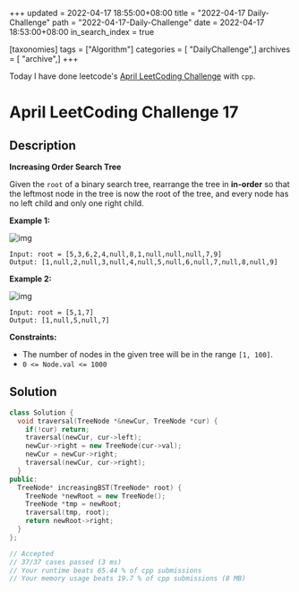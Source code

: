 +++
updated = 2022-04-17 18:55:00+08:00
title = "2022-04-17 Daily-Challenge"
path = "2022-04-17-Daily-Challenge"
date = 2022-04-17 18:53:00+08:00
in_search_index = true

[taxonomies]
tags = ["Algorithm"]
categories = [ "DailyChallenge",]
archives = [ "archive",]
+++

Today I have done leetcode's [April LeetCoding Challenge](https://leetcode.com/problems/increasing-order-search-tree/) with `cpp`.

<!-- more -->

# April LeetCoding Challenge 17

## Description

**Increasing Order Search Tree**

Given the `root` of a binary search tree, rearrange the tree in **in-order** so that the leftmost node in the tree is now the root of the tree, and every node has no left child and only one right child.

 

**Example 1:**

![img](https://assets.leetcode.com/uploads/2020/11/17/ex1.jpg)

```
Input: root = [5,3,6,2,4,null,8,1,null,null,null,7,9]
Output: [1,null,2,null,3,null,4,null,5,null,6,null,7,null,8,null,9]
```

**Example 2:**

![img](https://assets.leetcode.com/uploads/2020/11/17/ex2.jpg)

```
Input: root = [5,1,7]
Output: [1,null,5,null,7]
```

 

**Constraints:**

- The number of nodes in the given tree will be in the range `[1, 100]`.
- `0 <= Node.val <= 1000`

## Solution

``` cpp
class Solution {
  void traversal(TreeNode *&newCur, TreeNode *cur) {
    if(!cur) return;
    traversal(newCur, cur->left);
    newCur->right = new TreeNode(cur->val);
    newCur = newCur->right;
    traversal(newCur, cur->right);
  }
public:
  TreeNode* increasingBST(TreeNode* root) {
    TreeNode *newRoot = new TreeNode();
    TreeNode *tmp = newRoot;
    traversal(tmp, root);
    return newRoot->right;
  }
};

// Accepted
// 37/37 cases passed (3 ms)
// Your runtime beats 65.44 % of cpp submissions
// Your memory usage beats 19.7 % of cpp submissions (8 MB)
```
